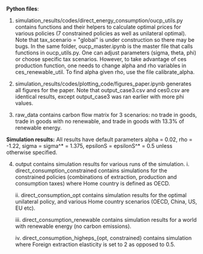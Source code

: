 

**Python files**:
1. simulation_results/codes/direct_energy_consumption/oucp_utils.py contains functions and their helpers to calculate optimal prices for various policies (7 constrained policies as well as unilateral optimal). Note that tax_scenario = "global" is under construction so there may be bugs.
In the same folder, oucp_master.ipynb is the master file that calls functions in oucp_utils.py. One can adjust parameters (sigma, theta, phi) or choose specific tax scenarios. However, to take advantage of ces production function, one needs to change alpha and rho variables in ces_renewable_util. To find alpha given rho, use the file calibrate_alpha.

2. simulation_results/codes/plotting_code/figures_paper.ipynb generates all figures for the paper. Note that output_case3.csv and ces0.csv are identical results, except output_case3 was ran earlier with more phi values.

3. raw_data contains carbon flow matrix for 3 scenarios: no trade in goods, trade in goods with no renewable, and trade in goods with 13.3% of renewable energy.

**Simulation results:**
All results have default parameters alpha = 0.02, rho = -1.22, sigma = sigma^* = 1.375, epsilonS = epsilonS^* = 0.5 unless otherwise specified.

4. output contains simulation results for various runs of the simulation.
     i. direct_consumption_constrained contains simulations for the constrained policies (combinations of extraction, production and consumption taxes) where Home country is defined as OECD.
   
     ii. direct_consumption_opt contains simulation results for the optimal unilateral policy, and various Home country scenarios (OECD, China, US, EU etc).

     iii. direct_consumption_renewable contains simulation results for a world with renewable energy (no carbon emissions).

     iv. direct_consumption_higheps_{opt, constrained} contains simulation where Foreign extraction elasticity is set to 2 as opposed to 0.5.
      

